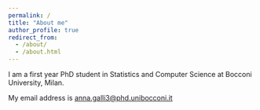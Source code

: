 ```yaml
---
permalink: /
title: "About me"
author_profile: true
redirect_from: 
  - /about/
  - /about.html
---
```

I am a first year PhD student in Statistics and Computer Science at Bocconi University, Milan.

My email address is anna.galli3@phd.unibocconi.it

